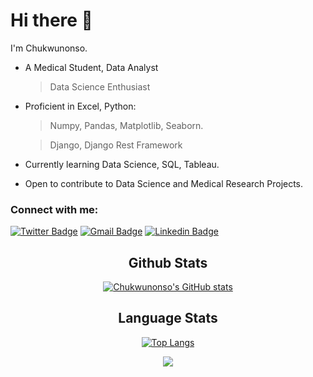 <div align="center">
<div align="left">
  
# Hi there 👋

I'm Chukwunonso. 

* A Medical Student, Data Analyst
  > Data Science Enthusiast
* Proficient in Excel, Python:
  > Numpy, Pandas, Matplotlib, Seaborn.
  
  > Django, Django Rest Framework
* Currently learning Data Science, SQL, Tableau.
  
* Open to contribute to Data Science and Medical Research Projects.



### Connect with me:
<!-- SOCIAL MEDIA BADGES-->
[![Twitter Badge](https://img.shields.io/badge/-Twitter-1ca0f1?style=flat-square&labelColor=1ca0f1&logo=twitter&logoColor=white&link=https://twitter.com/Chukwumaeze_E)](https://twitter.com/Chukwumaeze_E) 
[![Gmail Badge](https://img.shields.io/badge/-Gmail-c14438?style=flat-square&logo=Gmail&logoColor=white&link=mailto:echukwumaeze@gmail.com)](mailto:echukwumaeze@gmail.com)
[![Linkedin Badge](https://img.shields.io/badge/-LinkedIn-blue?style=flat-square&logo=Linkedin&logoColor=white&link=https://www.linkedin.com/in/chukwunonsochukwumaeze/)](https://www.linkedin.com/in/chukwunonsochukwumaeze/)


<!-- NO PROFILES YET

REMEMBER TO ADD KAGGLE BADGE

[![Medium Badge](https://img.shields.io/badge/-@KunalRaghav-03a57a?style=flat-square&labelColor=000000&logo=Medium&link=https://medium.com/@KunalRaghav/)](https://medium.com/@KunalRaghav/) 

[![Facebook Badge](https://img.shields.io/badge/-Facebook-3b5998?style=flat-square&labelColor=3b5998&logo=facebook&logoColor=white&link=https://www.facebook.com/weltonpfelix/)](https://www.facebook.com/weltonpfelix -->
</div>

## Github Stats
[![Chukwunonso's GitHub stats](https://github-readme-stats.vercel.app/api?username=DrDev-Py&theme=tokyonight&count_private=true)](https://github.com/anuraghazra/github-readme-stats)

## Language Stats
[![Top Langs](https://github-readme-stats.vercel.app/api/top-langs/?username=DrDev-Py&layout=compact&hide=html&theme=tokyonight)](https://github.com/anuraghazra/github-readme-stats)
<!--
PROFILE COUNTER : 
  ![](https://komarev.com/ghpvc/?username=DrDev-Py)
-->

<div align="center">
<img src="https://komarev.com/ghpvc/?username=DrDev-Py&&style=flat-square" align="center" />
</div>

</div>

